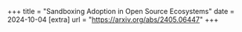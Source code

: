 +++
title = "Sandboxing Adoption in Open Source Ecosystems"
date = 2024-10-04
[extra]
url = "https://arxiv.org/abs/2405.06447"
+++
